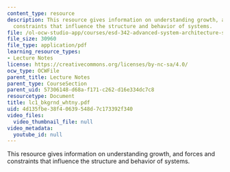 ```yaml
---
content_type: resource
description: This resource gives information on understanding growth, and forces and
  constraints that influence the structure and behavior of systems.
file: /ol-ocw-studio-app/courses/esd-342-advanced-system-architecture-spring-2006/4d135fbe38f40639548d7c173392f340_lc1_bkgrnd_whtny.pdf
file_size: 30960
file_type: application/pdf
learning_resource_types:
- Lecture Notes
license: https://creativecommons.org/licenses/by-nc-sa/4.0/
ocw_type: OCWFile
parent_title: Lecture Notes
parent_type: CourseSection
parent_uid: 57306148-d68a-f171-c262-d16e334dc7c8
resourcetype: Document
title: lc1_bkgrnd_whtny.pdf
uid: 4d135fbe-38f4-0639-548d-7c173392f340
video_files:
  video_thumbnail_file: null
video_metadata:
  youtube_id: null
---
```

This resource gives information on understanding growth, and forces and constraints that influence the structure and behavior of systems.